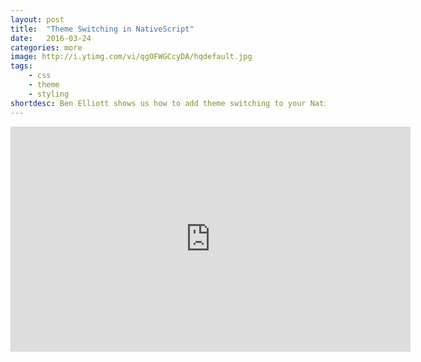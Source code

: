 ```yaml
---
layout: post
title:  "Theme Switching in NativeScript"
date:   2016-03-24
categories: more
image: http://i.ytimg.com/vi/qgOFWGCcyDA/hqdefault.jpg
tags: 
    - css
    - theme
    - styling
shortdesc: Ben Elliott shows us how to add theme switching to your NativeScript app. 
---
```

<iframe width="640" height="360" src="https://www.youtube.com/embed/qgOFWGCcyDA" frameborder="0" allowfullscreen></iframe>
